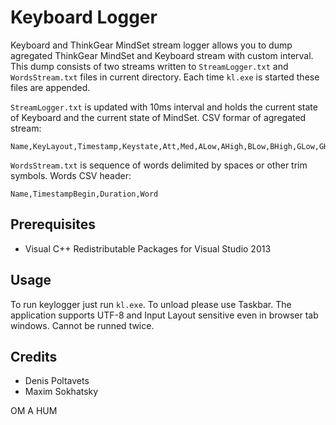 
Keyboard Logger
===============

Keyboard and ThinkGear MindSet stream logger allows you to dump
agregated ThinkGear MindSet and Keyboard stream with custom interval.
This dump consists of two streams written to `StreamLogger.txt`
and `WordsStream.txt` files in current directory. Each time `kl.exe`
is started these files are appended.

`StreamLogger.txt` is updated with 10ms interval and holds
the current state of Keyboard and the current state of MindSet.
CSV formar of agregated stream:

	Name,KeyLayout,Timestamp,Keystate,Att,Med,ALow,AHigh,BLow,BHigh,GLow,GHigh,D,T

`WordsStream.txt` is sequence of words delimited by spaces or other trim symbols.
Words CSV header:

	Name,TimestampBegin,Duration,Word

Prerequisites
-------------

* Visual C++ Redistributable Packages for Visual Studio 2013

Usage
-----

To run keylogger just run `kl.exe`.
To unload please use Taskbar.
The application supports UTF-8 and Input Layout sensitive even in browser tab windows.
Cannot be runned twice.

Credits
-------

* Denis Poltavets
* Maxim Sokhatsky

OM A HUM
